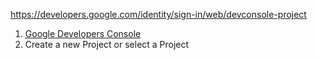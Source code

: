 

https://developers.google.com/identity/sign-in/web/devconsole-project  

1. [Google Developers Console](https://console.developers.google.com/ "Google Developers Console")
2. Create a new Project or select a Project
